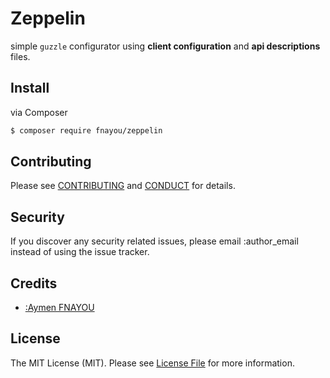 # Zeppelin

simple `guzzle` configurator using **client configuration** and **api descriptions** files.

## Install

via Composer

``` bash
$ composer require fnayou/zeppelin
```

## Contributing

Please see [CONTRIBUTING](CONTRIBUTING.md) and [CONDUCT](CONDUCT.md) for details.

## Security

If you discover any security related issues, please email :author_email instead of using the issue tracker.

## Credits

- [:Aymen FNAYOU][link-author]

## License

The MIT License (MIT). Please see [License File](LICENSE.md) for more information.

[link-author]: https://gitlab.com/u/fnayou
